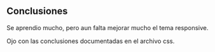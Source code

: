 ## Conclusiones

Se aprendio mucho, pero aun falta mejorar mucho el tema responsive.

Ojo con las conclusiones documentadas en el archivo css.